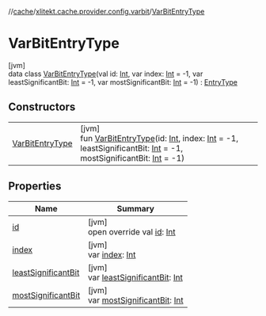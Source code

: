 //[cache](../../../index.md)/[xlitekt.cache.provider.config.varbit](../index.md)/[VarBitEntryType](index.md)

# VarBitEntryType

[jvm]\
data class [VarBitEntryType](index.md)(val id: [Int](https://kotlinlang.org/api/latest/jvm/stdlib/kotlin/-int/index.html), var index: [Int](https://kotlinlang.org/api/latest/jvm/stdlib/kotlin/-int/index.html) = -1, var leastSignificantBit: [Int](https://kotlinlang.org/api/latest/jvm/stdlib/kotlin/-int/index.html) = -1, var mostSignificantBit: [Int](https://kotlinlang.org/api/latest/jvm/stdlib/kotlin/-int/index.html) = -1) : [EntryType](../../xlitekt.cache.provider/-entry-type/index.md)

## Constructors

| | |
|---|---|
| [VarBitEntryType](-var-bit-entry-type.md) | [jvm]<br>fun [VarBitEntryType](-var-bit-entry-type.md)(id: [Int](https://kotlinlang.org/api/latest/jvm/stdlib/kotlin/-int/index.html), index: [Int](https://kotlinlang.org/api/latest/jvm/stdlib/kotlin/-int/index.html) = -1, leastSignificantBit: [Int](https://kotlinlang.org/api/latest/jvm/stdlib/kotlin/-int/index.html) = -1, mostSignificantBit: [Int](https://kotlinlang.org/api/latest/jvm/stdlib/kotlin/-int/index.html) = -1) |

## Properties

| Name | Summary |
|---|---|
| [id](id.md) | [jvm]<br>open override val [id](id.md): [Int](https://kotlinlang.org/api/latest/jvm/stdlib/kotlin/-int/index.html) |
| [index](--index--.md) | [jvm]<br>var [index](--index--.md): [Int](https://kotlinlang.org/api/latest/jvm/stdlib/kotlin/-int/index.html) |
| [leastSignificantBit](least-significant-bit.md) | [jvm]<br>var [leastSignificantBit](least-significant-bit.md): [Int](https://kotlinlang.org/api/latest/jvm/stdlib/kotlin/-int/index.html) |
| [mostSignificantBit](most-significant-bit.md) | [jvm]<br>var [mostSignificantBit](most-significant-bit.md): [Int](https://kotlinlang.org/api/latest/jvm/stdlib/kotlin/-int/index.html) |
